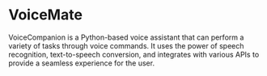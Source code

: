 # VoiceMate
 VoiceCompanion is a Python-based voice assistant that can perform a variety of tasks through voice commands. It uses the power of speech recognition, text-to-speech conversion, and integrates with various APIs to provide a seamless experience for the user.
